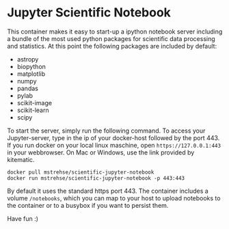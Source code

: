 # Jupyter Scientific Notebook

This container makes it easy to start-up a ipython notebook server including a bundle of the most used python packages for scientific data processing and statistics. At this point the following packages are included by default:

- astropy
- biopython
- matplotlib
- numpy
- pandas
- pylab
- scikit-image
- scikit-learn
- scipy

To start the server, simply run the following command. To access your Jupyter-server, type in the ip of your docker-host followed by the port 443. If you run docker on your local linux maschine, open `https://127.0.0.1:443` in your webbrowser. On Mac or Windows, use the link provided by kitematic.

```
docker pull mstrehse/scientific-jupyter-notebook
docker run mstrehse/scientific-jupyter-notebook -p 443:443
```

By default it uses the standard https port 443. The container includes a volume `/notebooks`, which you can map to your host to upload notebooks to the container or to a busybox if you want to persist them.

Have fun :)
